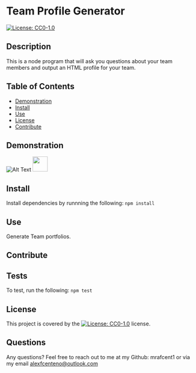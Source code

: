 # Team Profile Generator
[![License: CC0-1.0](https://licensebuttons.net/l/zero/1.0/80x15.png)](http://creativecommons.org/publicdomain/zero/1.0/)

## Description
This is a node program that will ask you questions about your team members and output an HTML profile for your team.

## Table of Contents
* [Demonstration](#Demonstration)
* [Install](#Install)
* [Use](#Use)
* [License](#License)
* [Contribute](#Contribute)

## Demonstration
![Alt Text](Walkthrough/Teamprofilegen.gif)
<img src="Walkthrough/Teamprofilegen.gif" width="40" height="40" />

## Install
Install dependencies by runnning the following:
`npm install`

## Use
Generate Team portfolios.

## Contribute


## Tests
To test, run the following:
`npm test`

## License
This project is covered by the [![License: CC0-1.0](https://licensebuttons.net/l/zero/1.0/80x15.png)](http://creativecommons.org/publicdomain/zero/1.0/) license.

## Questions
Any questions? Feel free to reach out to me at my Github: mrafcent1 or via my email alexfcenteno@outlook.com
